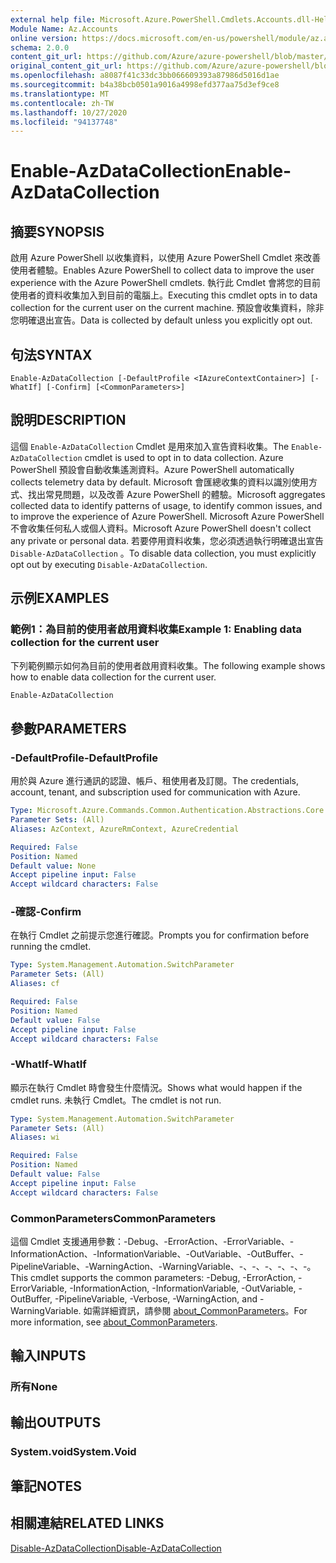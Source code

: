 ```yaml
---
external help file: Microsoft.Azure.PowerShell.Cmdlets.Accounts.dll-Help.xml
Module Name: Az.Accounts
online version: https://docs.microsoft.com/en-us/powershell/module/az.accounts/enable-azdatacollection
schema: 2.0.0
content_git_url: https://github.com/Azure/azure-powershell/blob/master/src/Accounts/Accounts/help/Enable-AzDataCollection.md
original_content_git_url: https://github.com/Azure/azure-powershell/blob/master/src/Accounts/Accounts/help/Enable-AzDataCollection.md
ms.openlocfilehash: a8087f41c33dc3bb066609393a87986d5016d1ae
ms.sourcegitcommit: b4a38bcb0501a9016a4998efd377aa75d3ef9ce8
ms.translationtype: MT
ms.contentlocale: zh-TW
ms.lasthandoff: 10/27/2020
ms.locfileid: "94137748"
---
```

# <span data-ttu-id="0ad70-101">Enable-AzDataCollection</span><span class="sxs-lookup"><span data-stu-id="0ad70-101">Enable-AzDataCollection</span></span>

## <span data-ttu-id="0ad70-102">摘要</span><span class="sxs-lookup"><span data-stu-id="0ad70-102">SYNOPSIS</span></span>
<span data-ttu-id="0ad70-103">啟用 Azure PowerShell 以收集資料，以使用 Azure PowerShell Cmdlet 來改善使用者體驗。</span><span class="sxs-lookup"><span data-stu-id="0ad70-103">Enables Azure PowerShell to collect data to improve the user experience with the Azure PowerShell cmdlets.</span></span> <span data-ttu-id="0ad70-104">執行此 Cmdlet 會將您的目前使用者的資料收集加入到目前的電腦上。</span><span class="sxs-lookup"><span data-stu-id="0ad70-104">Executing this cmdlet opts in to data collection for the current user on the current machine.</span></span> <span data-ttu-id="0ad70-105">預設會收集資料，除非您明確退出宣告。</span><span class="sxs-lookup"><span data-stu-id="0ad70-105">Data is collected by default unless you explicitly opt out.</span></span>

## <span data-ttu-id="0ad70-106">句法</span><span class="sxs-lookup"><span data-stu-id="0ad70-106">SYNTAX</span></span>

```
Enable-AzDataCollection [-DefaultProfile <IAzureContextContainer>] [-WhatIf] [-Confirm] [<CommonParameters>]
```

## <span data-ttu-id="0ad70-107">說明</span><span class="sxs-lookup"><span data-stu-id="0ad70-107">DESCRIPTION</span></span>

<span data-ttu-id="0ad70-108">這個 `Enable-AzDataCollection` Cmdlet 是用來加入宣告資料收集。</span><span class="sxs-lookup"><span data-stu-id="0ad70-108">The `Enable-AzDataCollection` cmdlet is used to opt in to data collection.</span></span> <span data-ttu-id="0ad70-109">Azure PowerShell 預設會自動收集遙測資料。</span><span class="sxs-lookup"><span data-stu-id="0ad70-109">Azure PowerShell automatically collects telemetry data by default.</span></span> <span data-ttu-id="0ad70-110">Microsoft 會匯總收集的資料以識別使用方式、找出常見問題，以及改善 Azure PowerShell 的體驗。</span><span class="sxs-lookup"><span data-stu-id="0ad70-110">Microsoft aggregates collected data to identify patterns of usage, to identify common issues, and to improve the experience of Azure PowerShell.</span></span>
<span data-ttu-id="0ad70-111">Microsoft Azure PowerShell 不會收集任何私人或個人資料。</span><span class="sxs-lookup"><span data-stu-id="0ad70-111">Microsoft Azure PowerShell doesn't collect any private or personal data.</span></span> <span data-ttu-id="0ad70-112">若要停用資料收集，您必須透過執行明確退出宣告 `Disable-AzDataCollection` 。</span><span class="sxs-lookup"><span data-stu-id="0ad70-112">To disable data collection, you must explicitly opt out by executing `Disable-AzDataCollection`.</span></span>

## <span data-ttu-id="0ad70-113">示例</span><span class="sxs-lookup"><span data-stu-id="0ad70-113">EXAMPLES</span></span>

### <span data-ttu-id="0ad70-114">範例1：為目前的使用者啟用資料收集</span><span class="sxs-lookup"><span data-stu-id="0ad70-114">Example 1: Enabling data collection for the current user</span></span>

<span data-ttu-id="0ad70-115">下列範例顯示如何為目前的使用者啟用資料收集。</span><span class="sxs-lookup"><span data-stu-id="0ad70-115">The following example shows how to enable data collection for the current user.</span></span>

```powershell
Enable-AzDataCollection
```

## <span data-ttu-id="0ad70-116">參數</span><span class="sxs-lookup"><span data-stu-id="0ad70-116">PARAMETERS</span></span>

### <span data-ttu-id="0ad70-117">-DefaultProfile</span><span class="sxs-lookup"><span data-stu-id="0ad70-117">-DefaultProfile</span></span>

<span data-ttu-id="0ad70-118">用於與 Azure 進行通訊的認證、帳戶、租使用者及訂閱。</span><span class="sxs-lookup"><span data-stu-id="0ad70-118">The credentials, account, tenant, and subscription used for communication with Azure.</span></span>

```yaml
Type: Microsoft.Azure.Commands.Common.Authentication.Abstractions.Core.IAzureContextContainer
Parameter Sets: (All)
Aliases: AzContext, AzureRmContext, AzureCredential

Required: False
Position: Named
Default value: None
Accept pipeline input: False
Accept wildcard characters: False
```

### <span data-ttu-id="0ad70-119">-確認</span><span class="sxs-lookup"><span data-stu-id="0ad70-119">-Confirm</span></span>

<span data-ttu-id="0ad70-120">在執行 Cmdlet 之前提示您進行確認。</span><span class="sxs-lookup"><span data-stu-id="0ad70-120">Prompts you for confirmation before running the cmdlet.</span></span>

```yaml
Type: System.Management.Automation.SwitchParameter
Parameter Sets: (All)
Aliases: cf

Required: False
Position: Named
Default value: False
Accept pipeline input: False
Accept wildcard characters: False
```

### <span data-ttu-id="0ad70-121">-WhatIf</span><span class="sxs-lookup"><span data-stu-id="0ad70-121">-WhatIf</span></span>

<span data-ttu-id="0ad70-122">顯示在執行 Cmdlet 時會發生什麼情況。</span><span class="sxs-lookup"><span data-stu-id="0ad70-122">Shows what would happen if the cmdlet runs.</span></span> <span data-ttu-id="0ad70-123">未執行 Cmdlet。</span><span class="sxs-lookup"><span data-stu-id="0ad70-123">The cmdlet is not run.</span></span>

```yaml
Type: System.Management.Automation.SwitchParameter
Parameter Sets: (All)
Aliases: wi

Required: False
Position: Named
Default value: False
Accept pipeline input: False
Accept wildcard characters: False
```

### <span data-ttu-id="0ad70-124">CommonParameters</span><span class="sxs-lookup"><span data-stu-id="0ad70-124">CommonParameters</span></span>

<span data-ttu-id="0ad70-125">這個 Cmdlet 支援通用參數：-Debug、-ErrorAction、-ErrorVariable、-InformationAction、-InformationVariable、-OutVariable、-OutBuffer、-PipelineVariable、-WarningAction、-WarningVariable、-、-、-、-、-、-。</span><span class="sxs-lookup"><span data-stu-id="0ad70-125">This cmdlet supports the common parameters: -Debug, -ErrorAction, -ErrorVariable, -InformationAction, -InformationVariable, -OutVariable, -OutBuffer, -PipelineVariable, -Verbose, -WarningAction, and -WarningVariable.</span></span> <span data-ttu-id="0ad70-126">如需詳細資訊，請參閱 [about_CommonParameters](/powershell/module/microsoft.powershell.core/about/about_commonparameters)。</span><span class="sxs-lookup"><span data-stu-id="0ad70-126">For more information, see [about_CommonParameters](/powershell/module/microsoft.powershell.core/about/about_commonparameters).</span></span>

## <span data-ttu-id="0ad70-127">輸入</span><span class="sxs-lookup"><span data-stu-id="0ad70-127">INPUTS</span></span>

### <span data-ttu-id="0ad70-128">所有</span><span class="sxs-lookup"><span data-stu-id="0ad70-128">None</span></span>

## <span data-ttu-id="0ad70-129">輸出</span><span class="sxs-lookup"><span data-stu-id="0ad70-129">OUTPUTS</span></span>

### <span data-ttu-id="0ad70-130">System.void</span><span class="sxs-lookup"><span data-stu-id="0ad70-130">System.Void</span></span>

## <span data-ttu-id="0ad70-131">筆記</span><span class="sxs-lookup"><span data-stu-id="0ad70-131">NOTES</span></span>

## <span data-ttu-id="0ad70-132">相關連結</span><span class="sxs-lookup"><span data-stu-id="0ad70-132">RELATED LINKS</span></span>

[<span data-ttu-id="0ad70-133">Disable-AzDataCollection</span><span class="sxs-lookup"><span data-stu-id="0ad70-133">Disable-AzDataCollection</span></span>](./Disable-AzDataCollection.md)
